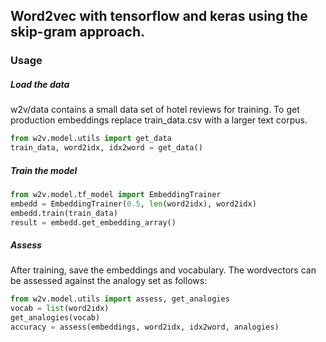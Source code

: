 ## Word2vec with tensorflow and keras using the skip-gram approach.

### Usage

##### Load the data

w2v/data contains a small data set of hotel reviews for training. To get production embeddings replace train_data.csv with a larger text corpus.

```python
from w2v.model.utils import get_data
train_data, word2idx, idx2word = get_data()
```

##### Train the model

```python
from w2v.model.tf_model import EmbeddingTrainer
embedd = EmbeddingTrainer(0.5, len(word2idx), word2idx)
embedd.train(train_data)
result = embedd.get_embedding_array()
```

##### Assess

After training, save the embeddings and vocabulary. The wordvectors can be assessed against the analogy set as follows:

```python
from w2v.model.utils import assess, get_analogies
vocab = list(word2idx)
get_analogies(vocab)
accuracy = assess(embeddings, word2idx, idx2word, analogies)
```
